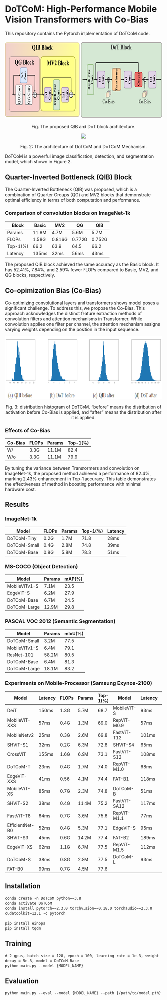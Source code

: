 # DoTCoM: High-Performance Mobile Vision Transformers with Co-Bias

This repository contains the Pytorch implementation of  DoTCoM code.

<div align="center">
  <img src="./docs/DoT_QG_Block.png" height="250">
</div>
<p align="center">
  Fig. The proposed QIB and DoT block architecture.
</p>

<div align="center">
  <img src="./docs/DoTCoM.png" height="200">
</div>
<p align="center">
  Fig. 2: The architecture of DoTCoM and DoTCoM Mechanism.
</p>

DoTCoM is a powerful image classification, detection, and segmentation model, which shown in Figure 2.

## Quarter-Inverted Bottleneck (QIB) Block
The Quarter-Inverted Bottleneck (QIB) was proposed, which is a combination of Quarter Groups (QG) and MV2 blocks that demonstrate optimal efficiency in terms of both computation and performance. 

### Comparison of convolution blocks on ImageNet-1k
| Block    | Basic |   MV2  |   QG   |   QIB  |
|----------|-------|--------|--------|--------|
| Params   | 11.8M |  4.7M  |  5.6M  |  5.7M  |
| FLOPs    | 1.58G | 0.816G | 0.772G | 0.752G |
| Top-1(%) |  66.2 |  63.9  |  64.5  |  66.2  |
| Latency  | 135ms |  32ms  |  56ms  |  43ms  |

The proposed QIB block achieved the same accuracy as the Basic block. It has 52.41%, 7.84%, and 2.59% fewer FLOPs compared to Basic, MV2, and QG blocks, respectively. 

## Co-opimization Bias (Co-Bias)

Co-optimizing convolutional layers and transformers shows model poses a significant challenge. To address this, we propose the Co-Bias. This approach acknowledges the distinct feature extraction methods of convolution filters and attention mechanisms in Transformer. While convolution applies one filter per channel, the attention mechanism assigns varying weights depending on the position in the input sequence.

<div align="center">
  <img src="./docs/Co-Bias.png" height="200">
</div>
<p align="center">
  Fig. 3: distribution histogram of DoTCoM. “before” means the distribution of activation before Co-Bias is applied, and “after” means the distribution after it is applied.
</p>

### Effects of Co-Bias
| Co-Bias | FLOPs | Params      | Top-1(%) |
| ------- | ----- |------------ |--------- |
| W/      | 3.3G  | 11.1M       | 82.4     |
| W/o     | 3.3G  | 11.1M       | 79.9     |

By tuning the variance between Transformers and convolution on ImageNet-1k, the proposed method achieved a performance of 82.4%, marking 2.43% enhancement in Top-1 accuracy. This table demonstrates the effectiveness of method in boosting performance with minimal hardware cost.

## Results

### ImageNet-1k
| Model        | FLOPs    | Params     | Top-1(%) | Latency  |
| ------------ | -------- | ---------- |--------- |--------- |
| DoTCoM-Tiny  | 0.2G     | 1.7M       | 71.8     | 28ms     |
| DoTCoM-Small | 0.4G     | 2.8M       | 74.8     | 39ms     |
| DoTCoM-Base  | 0.8G     | 5.8M       | 78.3     | 51ms     |

### MS-COCO (Object Detection)
| Model         | Params     | mAP(%)   |
| ------------- | ---------- |--------- |
| MobileViTv1-S | 7.1M       | 23.5     |
| EdgeViT-S     | 6.2M       | 27.9     |
| DoTCoM-Base   | 6.7M       | 24.5     |
| DoTCoM-Large  | 12.9M      | 29.8     |

### PASCAL VOC 2012 (Semantic Segmentation)
| Model           | Params     | mIoU(%)   |
| --------------- | ---------- |---------- |
| DoTCoM-Small    | 3.2M       | 77.5      |
| MobileViTv1-S   | 6.4M       | 79.1      |
| ResNet-101      | 58.2M      | 80.5      |
| DoTCoM-Base     | 6.4M       | 81.3      |
| DoTCoM-Large    | 18.1M      | 83.2      |

### Experiments on Mobile-Processor (Samsung Exynos-2100)
|      Model      | Latency | FLOPs | Params | Top-1(\%) |     Model    | Latency | FLOPs | Params | Top-1(\%) |
|-----------------|---------|-------|--------|-----------|--------------|---------|-------|--------|-----------|
| DeiT            |  150ms  |  1.3G |  5.7M  |    68.7   | MobileViT-S  |   93ms  |  1.8G |  5.6M  |    78.4   |
| MobileViT-XXS   |   57ms  |  0.4G |  1.3M  |    69.0   | RepViT-M0.9  |   57ms  |  0.8G |  5.1M  |    78.7   |
| MobileNetv2     |   25ms  |  0.3G |  2.6M  |    69.8   | FastViT-T12  |  101ms  |  1.4G |  6.8M  |    79.1   |
| SHViT-S1        |   32ms  |  0.2G |  6.3M  |    72.8   | SHViT-S4     |   65ms  |  1.0G |  16.5M |    79.4   |
| CrossViT        |  155ms  |  1.6G |  6.9M  |    73.1   | FastViT-S12  |  108ms  |  1.8G |  8.8M  |    79.8   |
| DoTCoM-T        |   23ms  |  0.4G |  1.7M  |    74.0   | RepViT-M1.0  |   68ms  |  1.1G |  6.8M  |    80.0   |
| EdgeViT-XXS     |   41ms  |  0.56 |  4.1M  |    74.4   | FAT-B1       |  118ms  |  1.2G |  7.8M  |    80.1   |
| MobileViT-XS    |   85ms  |  0.7G |  2.3M  |    74.8   | DoTCoM-B     |   51ms  |  1.6G |  5.8M  |    80.1   |
| SHViT-S2        |   38ms  |  0.4G |  11.4M |    75.2   | FastViT-SA12 |  117ms  |  1.9G |  10.9M |    80.6   |
| FastViT-T8      |   64ms  |  0.7G |  3.6M  |    75.6   | RepViT-M1.1  |   77ms  |  1.3G |  8.2M  |    80.7   |
| EfficientNet-B0 |   52ms  |  0.4G |  5.3M  |    77.1   | EdgeViT-S    |   95ms  |  1.9G |  11.1M |    81.0   |
| SHViT-S3        |   45ms  |  0.6G |  14.2M |    77.4   | FAT-B2       |  189ms  |  2.0G |  13.5M |    81.9   |
| EdgeViT-XS      |   62ms  |  1.1G |  6.7M  |    77.5   | RepViT-M1.5  |  112ms  |  2.3G |  14.0M |    82.3   |
| DoTCoM-S        |   38ms  |  0.8G |  2.8M  |    77.5   | DoTCoM-L     |   93ms  |  3.3G |  11.1M |    82.4   |
| FAT-B0          |   99ms  |  0.7G |  4.5M  |    77.6   |              |         |       |        |           |

## Installation
```
conda create -n DoTCoM python==3.8
conda activate DoTCoM
conda install pytorch==2.3.0 torchvision==0.18.0 torchaudio==2.3.0 cudatoolkit=12.1 -c pytorch

pip install einops
pip install tqdm
```

## Training

```
# 2 gpus, batch size = 128, epoch = 100, learning rate = 1e-3, weight decay = 5e-3, model = DoTCoM-Base
python main.py --model {MODEL_NAME}
```

## Evaluation

```
python main.py --eval --model {MODEL_NAME} --path {/path/to/model.pth}
```



